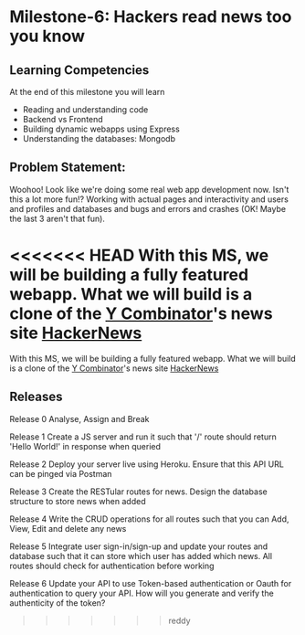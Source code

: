 # Milestone-6: Hackers read news too you know

## Learning Competencies

At the end of this milestone you will learn

- Reading and understanding code
- Backend vs Frontend
- Building dynamic webapps using Express
- Understanding the databases: Mongodb

## Problem Statement:

Woohoo! Look like we're doing some real web app development now. Isn't this a lot more fun!? Working with actual pages and interactivity and users and profiles and databases and bugs and errors and crashes (OK! Maybe the last 3 aren't that fun).

<<<<<<< HEAD
With this MS, we will be building a fully featured webapp. What we will build is a clone of the [Y Combinator](http://www.ycombinator.com/)'s news site [HackerNews](http://news.ycombinator.com/)
=======
With this MS, we will be building a fully featured webapp. What we will build is a clone of the [Y Combinator](http://www.ycombinator.com/)'s news site [HackerNews](http://news.ycombinator.com/)


Releases
--------------------------
Release 0
Analyse, Assign and Break

Release 1
Create a JS server and run it such that '/' route should return 'Hello World!' in response when queried

Release 2
Deploy your server live using Heroku. Ensure that this API URL can be pinged via Postman

Release 3
Create the RESTular routes for news. Design the database structure to store news when added

Release 4
Write the CRUD operations for all routes such that you can Add, View, Edit and delete any news

Release 5
Integrate user sign-in/sign-up and update your routes and database such that it can store which user has added which news. All routes should check for authentication before working

Release 6
Update your API to use Token-based authentication or Oauth for authentication to query your API. How will you generate and verify the authenticity of the token?
>>>>>>> reddy
